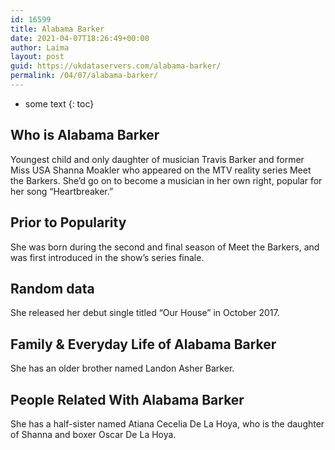 ```yaml
---
id: 16599
title: Alabama Barker
date: 2021-04-07T18:26:49+00:00
author: Laima
layout: post
guid: https://ukdataservers.com/alabama-barker/
permalink: /04/07/alabama-barker/
---
```


* some text
{: toc}


## Who is Alabama Barker
                  
                  
                  
Youngest child and only daughter of musician Travis Barker and former Miss USA Shanna Moakler who appeared on the MTV reality series Meet the Barkers. She&#8217;d go on to become a musician in her own right, popular for her song &#8220;Heartbreaker.&#8221;
                  
              
            
              
            
                
                
                
## Prior to Popularity
                  
                  
                  
She was born during the second and final season of Meet the Barkers, and was first introduced in the show&#8217;s series finale. 
                  
              
            
              
            
                
                
                
## Random data
                  
                  
                  
She released her debut single titled &#8220;Our House&#8221; in October 2017. 
                  
              
            
              
            
                
                
                
## Family & Everyday Life of Alabama Barker
                  
                  
                  
She has an older brother named Landon Asher Barker. 
                  
              
            
              
            
                
                
                
## People Related With Alabama Barker
                  
                  
                  
She has a half-sister named Atiana Cecelia De La Hoya, who is the daughter of Shanna and boxer Oscar De La Hoya. 
                  
              
            
              
            
                
              
            
              
              
            
            
              
            
          
          
          